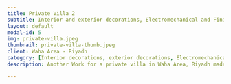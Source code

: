 ```yaml
---
title: Private Villa 2
subtitle: Interior and exterior decorations, Electromechanical and Finishing Works
layout: default
modal-id: 5
img: private-villa.jpeg
thumbnail: private-villa-thumb.jpeg
client: Waha Area - Riyadh
category: [Interior decorations, exterior decorations, Electromechanical Works, Finishing Works]
description: Another Work for a private villa in Waha Area, Riyadh made by our Team.

---
```

